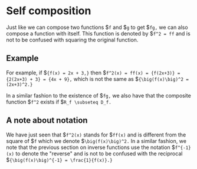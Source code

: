 # Self composition

Just like we can compose two functions $`f` and $`g` to get $`fg,` we can also
compose a function with itself. This function is denoted by $`f^2 = ff` and is
not to be confused with squaring the original function.

## Example

For example, if
$`{f(x) = 2x + 3,}` then
$`f^2(x) = ff(x) = {f(2x+3)} = {2(2x+3) + 3} = {4x + 9},`
which is not the same as $`{\big(f(x)\big)^2 = (2x+3)^2.}`

In a similar fashion to the existence of $`fg,` we also have that the composite
function $`f^2` exists if $`R_f \subseteq D_f.`

## A note about notation

We have just seen that
$`f^2(x)` stands for $`ff(x)` and is different from the
square of $`f` which we denote $`\big(f(x)\big)^2.` In a similar fashion, we
note that the previous section on inverse functions use the notation
$`f^{-1}(x)`
to denote the "reverse" and is not to be confused with the reciprocal
$`{\big(f(x)\big)^{-1} = \frac{1}{f(x)}.}`
